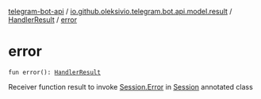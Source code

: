 [telegram-bot-api](../../index.md) / [io.github.oleksivio.telegram.bot.api.model.result](../index.md) / [HandlerResult](index.md) / [error](./error.md)

# error

`fun error(): `[`HandlerResult`](index.md)

Receiver function result to invoke
[Session.Error](../../io.github.oleksivio.telegram.bot.api.annotations.behavior/-session/-error/index.md)
in [Session](../../io.github.oleksivio.telegram.bot.api.annotations.behavior/-session/index.md)
annotated class

